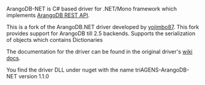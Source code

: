 ArangoDB-NET is C# based driver for .NET/Mono framework which implements [ArangoDB REST API](http://www.arangodb.com/manuals/current/ImplementorManual.html).

This is a fork of the ArangoDB.NET driver developed by [yojimbo87](https://github.com/yojimbo87/ArangoDB-NET).
This fork provides support for ArangoDB till 2.5 backends. Supports the serialization of objects which contains
Dictionaries

The documentation for the driver can be found in the original driver's [wiki docs](https://github.com/yojimbo87/ArangoDB-NET/wiki).

You find the driver DLL under nuget with the name triAGENS-ArangoDB-NET version 1.1.0
